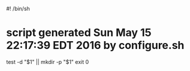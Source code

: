 #! /bin/sh
# script generated Sun May 15 22:17:39 EDT 2016 by configure.sh

test -d "$1" || mkdir -p "$1"
exit 0
